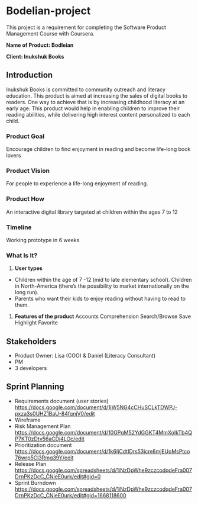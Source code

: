 # Bodelian-project
This project is a requirement for completing the Software Product Management Course with Coursera.

**Name of Product: Bodleian** 

**Client: Inukshuk Books**

## ****Introduction****
Inukshuk Books is committed to community outreach and literacy education. This product is aimed at increasing the sales of digital books to readers. One way to achieve that is by increasing childhood literacy at an early age. This product would help in enabling children to improve their reading abilities, while delivering high interest content personalized to each child.

### **Product Goal**
Encourage children to find enjoyment in reading and become life-long book lovers

### **Product Vision**
For people to experience a life-long enjoyment of reading.

### **Product How**
An interactive digital library targeted at children within the ages 7 to 12 

### **Timeline**
Working prototype in 6 weeks

### **What Is It?**
1. **User types**
- Children within the age of 7 -12 (mid to late elementary school). Children in North-America (there’s the possibility to market internationally on the long run).
- Parents who want their kids to enjoy reading without having to read to them.
  
1. **Features of the product**
Accounts
Comprehension
Search/Browse
Save
Highlight
Favorite

## **Stakeholders**
- Product Owner: Lisa (COO) & Daniel (Literacy Consultant)
- PM
- 3 developers

## **Sprint Planning**
- Requirements document (user stories) https://docs.google.com/document/d/1jW5NG4cCHuSCLkTDWPJ-pxza3s0UHZ1BaU-84fqnjV0/edit 
- Wireframe 
- Risk Management Plan https://docs.google.com/document/d/10GPqM52YdGGKT4MmXoIkTb4QP7KT0zDtv56aCDj4LOc/edit 
- Prioritization document https://docs.google.com/document/d/1k6IjCdtIDrs53icm6mjEUoMsPtco76wrp5Cl3Rmg39Y/edit
- Release Plan https://docs.google.com/spreadsheets/d/1iNzDpWhe9zczcodqdeFra007DrnPKzDcC_CNieE0urk/edit#gid=0 
- Sprint Burndown https://docs.google.com/spreadsheets/d/1iNzDpWhe9zczcodqdeFra007DrnPKzDcC_CNieE0urk/edit#gid=1668118600 
